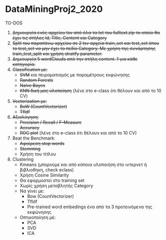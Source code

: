 # DataMiningProj2_2020

TO-DOS

1. ~~Δημιουργία ενός αρχείου tsv από όλα τα txt του fulltext.zip το οποίο θα έχει τις στήλες Id, Title, Content και Category~~
1. ~~Split του παραπάνω αρχείου σε 2 tsv αρχεία train_set και test_set όπου το test_set να μην έχει το πεδίο Category. Με χρήση της συνάρτησης train_test_split και χρήση stratify parameter.~~
1. ~~Δημιουργία 5 wordClouds από την στήλη content. 1 για κάθε κατηγορία.~~
1. ~~Classification με:~~
    - ~~SVM~~ και πειραματισμός με παραμέτρους εκφώνησης
    - ~~Random Forests~~
    - ~~Naive Bayes~~
    - ~~KNN δική μας υλοποίηση~~ (λένε στο e-class ότι θέλουν και από το 10 CV)
1. ~~Vectorization με:~~
    - ~~BoW (CountVectorizer)~~
    - ~~TfIdf~~
1. ~~Αξιολόγηση:~~
    - ~~Precision / Recall / F-Measure~~
    - ~~Accuracy~~
    - ~~ROC plot~~ (λένε στο e-class ότι θέλουν και από το 10 CV)
1. Beat the Benchmark:
    - ~~Αφαίρεση stop words~~
    - ~~Stemming~~
    - Χρήση του τίτλου
1. Clustering
    - Kmeans (μπορούμε και από κάποια υλοποιήση στο ιντερνετ ή βιβλιοθηκη, check eclass)
    - Χρήση Cosine Similarity
    - Θα εφαρμοστεί στο training set
    - Χωρίς χρήση μεταβλητής Category
    - Να γίνει με:
        - Bow (CountVectorizer)
        - TfIdf
        - Pre-trained word embedings ένα από τα 3 προτεινόμενα της εκφώνησης
    - Οπτικοποίηση μέ:
        - PCA
        - SVD
        - ICA